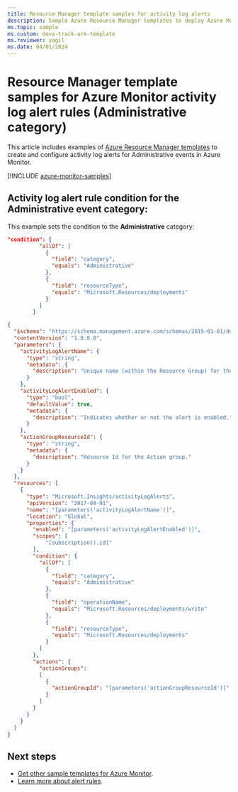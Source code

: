 ```yaml
---
title: Resource Manager template samples for activity log alerts
description: Sample Azure Resource Manager templates to deploy Azure Monitor activity log alerts.
ms.topic: sample
ms.custom: devx-track-arm-template
ms.reviewer: yagil
ms.date: 04/01/2024
---
```


# Resource Manager template samples for Azure Monitor activity log alert rules (Administrative category) 

This article includes examples of [Azure Resource Manager templates](/azure/azure-resource-manager/templates/syntax) to create and configure activity log alerts for Administrative events in Azure Monitor. 

[!INCLUDE [azure-monitor-samples](../fundamentals/includes/azure-monitor-resource-manager-samples.md)]

## Activity log alert rule condition for the **Administrative** event category:

This example sets the condition to the **Administrative** category:

```json
"condition": {
          "allOf": [
            {
              "field": "category",
              "equals": "Administrative"
            },
            {
              "field": "resourceType",
              "equals": "Microsoft.Resources/deployments"
            }
          ]
        }
```

```json
{
  "$schema": "https://schema.management.azure.com/schemas/2015-01-01/deploymentTemplate.json#",
  "contentVersion": "1.0.0.0",
  "parameters": {
    "activityLogAlertName": {
      "type": "string",
      "metadata": {
        "description": "Unique name (within the Resource Group) for the Activity log alert."
      }
    },
    "activityLogAlertEnabled": {
      "type": "bool",
      "defaultValue": true,
      "metadata": {
        "description": "Indicates whether or not the alert is enabled."
      }
    },
    "actionGroupResourceId": {
      "type": "string",
      "metadata": {
        "description": "Resource Id for the Action group."
      }
    }
  },
  "resources": [
    {
      "type": "Microsoft.Insights/activityLogAlerts",
      "apiVersion": "2017-04-01",
      "name": "[parameters('activityLogAlertName')]",
      "location": "Global",
      "properties": {
        "enabled": "[parameters('activityLogAlertEnabled')]",
        "scopes": [
            "[subscription().id]"
        ],
        "condition": {
          "allOf": [
            {
              "field": "category",
              "equals": "Administrative"
            },
            {
              "field": "operationName",
              "equals": "Microsoft.Resources/deployments/write"
            },
            {
              "field": "resourceType",
              "equals": "Microsoft.Resources/deployments"
            }
          ]
        },
        "actions": {
          "actionGroups":
          [
            {
              "actionGroupId": "[parameters('actionGroupResourceId')]"
            }
          ]
        }
      }
    }
  ]
}
```

## Next steps

* [Get other sample templates for Azure Monitor](../resource-manager-samples.md).
* [Learn more about alert rules](./alerts-overview.md).
